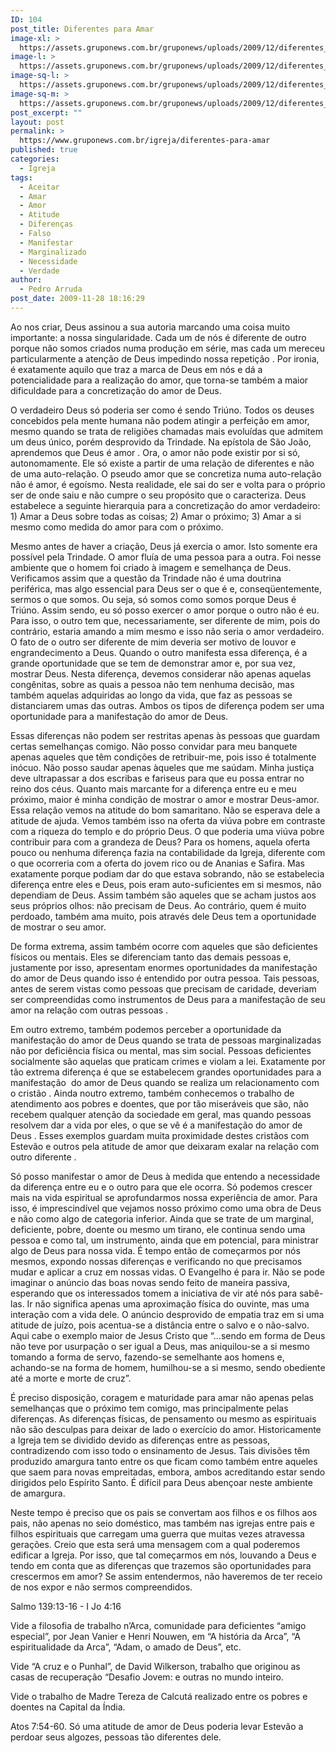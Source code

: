 ```yaml
---
ID: 104
post_title: Diferentes para Amar
image-xl: >
  https://assets.gruponews.com.br/gruponews/uploads/2009/12/diferentes_para_amar.jpg
image-l: >
  https://assets.gruponews.com.br/gruponews/uploads/2009/12/diferentes_para_amar.jpg
image-sq-l: >
  https://assets.gruponews.com.br/gruponews/uploads/2009/12/diferentes_para_amar.jpg
image-sq-m: >
  https://assets.gruponews.com.br/gruponews/uploads/2009/12/diferentes_para_amar-720x450.jpg
post_excerpt: ""
layout: post
permalink: >
  https://www.gruponews.com.br/igreja/diferentes-para-amar
published: true
categories:
  - Igreja
tags:
  - Aceitar
  - Amar
  - Amor
  - Atitude
  - Diferenças
  - Falso
  - Manifestar
  - Marginalizado
  - Necessidade
  - Verdade
author:
  - Pedro Arruda
post_date: 2009-11-28 18:16:29
---
```

Ao nos criar, Deus assinou a sua autoria marcando uma coisa muito importante: a nossa singularidade. Cada um de nós é diferente de outro porque não somos criados numa produção em série, mas cada um mereceu particularmente a atenção de Deus impedindo nossa repetição . Por ironia, é exatamente aquilo que traz a marca de Deus em nós e dá a potencialidade para a realização do amor, que torna-se também a maior dificuldade para a concretização do amor de Deus.

O verdadeiro Deus só poderia ser como é sendo Triúno. Todos os deuses concebidos pela mente humana não podem atingir a perfeição em amor, mesmo quando se trata de religiões chamadas mais evoluídas que admitem um deus único, porém desprovido da Trindade. Na epístola de São João, aprendemos que Deus é amor . Ora, o amor não pode existir por si só, autonomamente. Ele só existe a partir de uma relação de diferentes e não de uma auto-relação. O pseudo amor que se concretiza numa auto-relação não é amor, é egoísmo. Nesta realidade, ele sai do ser e volta para o próprio ser de onde saiu e não cumpre o seu propósito que o caracteriza. Deus estabelece a seguinte hierarquia para a concretização do amor verdadeiro: 1) Amar a Deus sobre todas as coisas; 2) Amar o próximo; 3) Amar a si mesmo como medida do amor para com o próximo.

Mesmo antes de haver a criação, Deus já exercia o amor. Isto somente era possível pela Trindade. O amor fluía de uma pessoa para a outra. Foi nesse ambiente que o homem foi criado à imagem e semelhança de Deus. Verificamos assim que a questão da Trindade não é uma doutrina periférica, mas algo essencial para Deus ser o que é e, conseqüentemente, sermos o que somos. Ou seja, só somos como somos porque Deus é Triúno. Assim sendo, eu só posso exercer o amor porque o outro não é eu. Para isso, o outro tem que, necessariamente, ser diferente de mim, pois do contrário, estaria amando a mim mesmo e isso não seria o amor verdadeiro. O fato de o outro ser diferente de mim deveria ser motivo de louvor e engrandecimento a Deus. Quando o outro manifesta essa diferença, é a grande oportunidade que se tem de demonstrar amor e, por sua vez, mostrar Deus. Nesta diferença, devemos considerar não apenas aquelas congênitas, sobre as quais a pessoa não tem nenhuma decisão, mas também aquelas adquiridas ao longo da vida, que faz as pessoas se distanciarem umas das outras. Ambos os tipos de diferença podem ser uma oportunidade para a manifestação do amor de Deus.

Essas diferenças não podem ser restritas apenas às pessoas que guardam certas semelhanças comigo. Não posso convidar para meu banquete apenas aqueles que têm condições de retribuir-me, pois isso é totalmente inócuo. Não posso saudar apenas àqueles que me saúdam. Minha justiça deve ultrapassar a dos escribas e fariseus para que eu possa entrar no reino dos céus. Quanto mais marcante for a diferença entre eu e meu próximo, maior é minha condição de mostrar o amor e mostrar Deus-amor. Essa relação vemos na atitude do bom samaritano. Não se esperava dele a atitude de ajuda. Vemos também isso na oferta da viúva pobre em contraste com a riqueza do templo e do próprio Deus. O que poderia uma viúva pobre contribuir para com a grandeza de Deus? Para os homens, aquela oferta pouco ou nenhuma diferença fazia na contabilidade da Igreja, diferente com o que ocorreria com a oferta do jovem rico ou de Ananias e Safira. Mas exatamente porque podiam dar do que estava sobrando, não se estabelecia diferença entre eles e Deus, pois eram auto-suficientes em si mesmos, não dependiam de Deus. Assim também são aqueles que se acham justos aos seus próprios olhos: não precisam de Deus. Ao contrário, quem é muito perdoado, também ama muito, pois através dele Deus tem a oportunidade de mostrar o seu amor.

De forma extrema, assim também ocorre com aqueles que são deficientes físicos ou mentais. Eles se diferenciam tanto das demais pessoas e, justamente por isso, apresentam enormes oportunidades da manifestação do amor de Deus quando isso é entendido por outra pessoa. Tais pessoas, antes de serem vistas como pessoas que precisam de caridade, deveriam ser compreendidas como instrumentos de Deus para a manifestação de seu amor na relação com outras pessoas .

Em outro extremo, também podemos perceber a oportunidade da manifestação do amor de Deus quando se trata de pessoas marginalizadas não por deficiência física ou mental, mas sim social. Pessoas deficientes socialmente são aquelas que praticam crimes e violam a lei. Exatamente por tão extrema diferença é que se estabelecem grandes oportunidades para a manifestação  do amor de Deus quando se realiza um relacionamento com o cristão . Ainda noutro extremo, também conhecemos o trabalho de atendimento aos pobres e doentes, que por tão miseráveis que são, não recebem qualquer atenção da sociedade em geral, mas quando pessoas resolvem dar a vida por eles, o que se vê é a manifestação do amor de Deus . Esses exemplos guardam muita proximidade destes cristãos com Estevão e outros pela atitude de amor que deixaram exalar na relação com outro diferente .

Só posso manifestar o amor de Deus à medida que entendo a necessidade da diferença entre eu e o outro para que ele ocorra. Só podemos crescer mais na vida espiritual se aprofundarmos nossa experiência de amor. Para isso, é imprescindível que vejamos nosso próximo como uma obra de Deus e não como algo de categoria inferior. Ainda que se trate de um marginal, deficiente, pobre, doente ou mesmo um tirano, ele continua sendo uma pessoa e como tal, um instrumento, ainda que em potencial, para ministrar algo de Deus para nossa vida. É tempo então de começarmos por nós mesmos, expondo nossas diferenças e verificando no que precisamos mudar e aplicar a cruz em nossas vidas. O Evangelho é para ir. Não se pode imaginar o anúncio das boas novas sendo feito de maneira passiva, esperando que os interessados tomem a iniciativa de vir até nós para sabê-las. Ir não significa apenas uma aproximação física do ouvinte, mas uma interação com a vida dele. O anúncio desprovido de empatia traz em si uma atitude de juízo, pois acentua-se a distância entre o salvo e o não-salvo. Aqui cabe o exemplo maior de Jesus Cristo que “...sendo em forma de Deus não teve por usurpação o ser igual a Deus, mas aniquilou-se a si mesmo tomando a forma de servo, fazendo-se semelhante aos homens e, achando-se na forma de homem, humilhou-se a si mesmo, sendo obediente até a morte e morte de cruz”.

É preciso disposição, coragem e maturidade para amar não apenas pelas semelhanças que o próximo tem comigo, mas principalmente pelas diferenças. As diferenças físicas, de pensamento ou mesmo as espirituais não são desculpas para deixar de lado o exercício do amor. Historicamente a Igreja tem se dividido devido as diferenças entre as pessoas, contradizendo com isso todo o ensinamento de Jesus. Tais divisões têm produzido amargura tanto entre os que ficam como também entre aqueles que saem para novas empreitadas, embora, ambos acreditando estar sendo dirigidos pelo Espírito Santo. É difícil para Deus abençoar neste ambiente de amargura.

Neste tempo é preciso que os pais se convertam aos filhos e os filhos aos pais, não apenas no seio doméstico, mas também nas igrejas entre pais e filhos espirituais que carregam uma guerra que muitas vezes atravessa gerações. Creio que esta será uma mensagem com a qual poderemos edificar a Igreja. Por isso, que tal começarmos em nós, louvando a Deus e tendo em conta que as diferenças que trazemos são oportunidades para crescermos em amor? Se assim entendermos, não haveremos de ter receio de nos expor e não sermos compreendidos.

Salmo 139:13-16 - I Jo 4:16

Vide a filosofia de trabalho n’Arca, comunidade para deficientes “amigo especial”, por Jean Vanier e Henri Nouwen, em “A história da Arca”, “A espiritualidade da Arca”, “Adam, o amado de Deus”, etc.

Vide “A cruz e o Punhal”, de David Wilkerson, trabalho que originou as casas de recuperação “Desafio Jovem: e outras no mundo inteiro.

Vide o trabalho de Madre Tereza de Calcutá realizado entre os pobres e doentes na Capital da Índia.

Atos 7:54-60. Só uma atitude de amor de Deus poderia levar Estevão a perdoar seus algozes, pessoas tão diferentes dele.